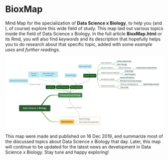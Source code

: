 # BioxMap

Mind Map for the specialization of **Data Science x Biology**, to help you (and I, of course) explore this wide field of study. This map laid out various topics inside the field of Data Science x Biology. In the full article **BioxMap.html** or its Rmd, you will also find *keywords* and its description that hopefully helps you to do research about that specific topic, added with some *example uses* and *further readings*.

![](image/Bioxmap.png)

This map were made and published on 16 Dec 2019, and summarize most of the discussed topics about Data Science x Biology that day. Later, this map will continue to be updated for the latest news an development in Data Science x Biology. Stay tune and happy exploring!